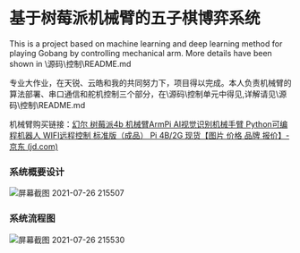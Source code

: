 # 基于树莓派机械臂的五子棋博弈系统

This is a project based on machine learning and deep learning method for playing Gobang by controlling mechanical arm. More details have been shown in \源码\控制\README.md

专业大作业，在天锐、云皓和我的共同努力下，项目得以完成。本人负责机械臂的算法部署、串口通信和舵机控制三个部分，在\源码\控制单元中得见,详解请见\源码\控制\README.md

机械臂购买链接：[幻尔 树莓派4b 机械臂ArmPi AI视觉识别机械手臂 Python可编程机器人 WIFI远程控制 标准版（成品） Pi 4B/2G 现货【图片 价格 品牌 报价】-京东 (jd.com)](https://item.jd.com/10020757990850.html#none)

### 系统概要设计
![屏幕截图 2021-07-26 215507](https://user-images.githubusercontent.com/60317828/127077602-43ea4c68-2e19-40f8-9330-94e93ca1041d.png)

### 系统流程图
![屏幕截图 2021-07-26 215530](https://user-images.githubusercontent.com/60317828/127077624-e797436f-ec0b-4d2b-a37e-c77ffc860e32.png)

